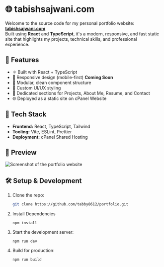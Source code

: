 # 🌐 tabishsajwani.com

Welcome to the source code for my personal portfolio website: **[tabishsajwani.com](https://tabishsajwani.com)**  
Built using **React** and **TypeScript**, it's a modern, responsive, and fast static site that highlights my projects, technical skills, and professional experience.

## 🚀 Features

- ⚛️ Built with React + TypeScript
- 📱 Responsive design (mobile-first) **Coming Soon**
- 🧩 Modular, clean component structure
- 🎨 Custom UI/UX styling
- 💼 Dedicated sections for Projects, About Me, Resume, and Contact
- 🌐 Deployed as a static site on cPanel Website

## 📁 Tech Stack

- **Frontend:** React, TypeScript, Tailwind
- **Tooling:** Vite, ESLint, Prettier
- **Deployment:** cPanel Shared Hosting

## 📸 Preview

![Screenshot of the portfolio website](./assets/screenshot.jpg)

## 🛠️ Setup & Development

1. Clone the repo:

   ```bash
   git clone https://github.com/tabby8612/portfolio.git

   ```

2. Install Dependencies

   ```
   npm install
   ```

3. Start the development server:

   ```
   npm run dev
   ```

4. Build for production:
   ```
   npm run build
   ```
